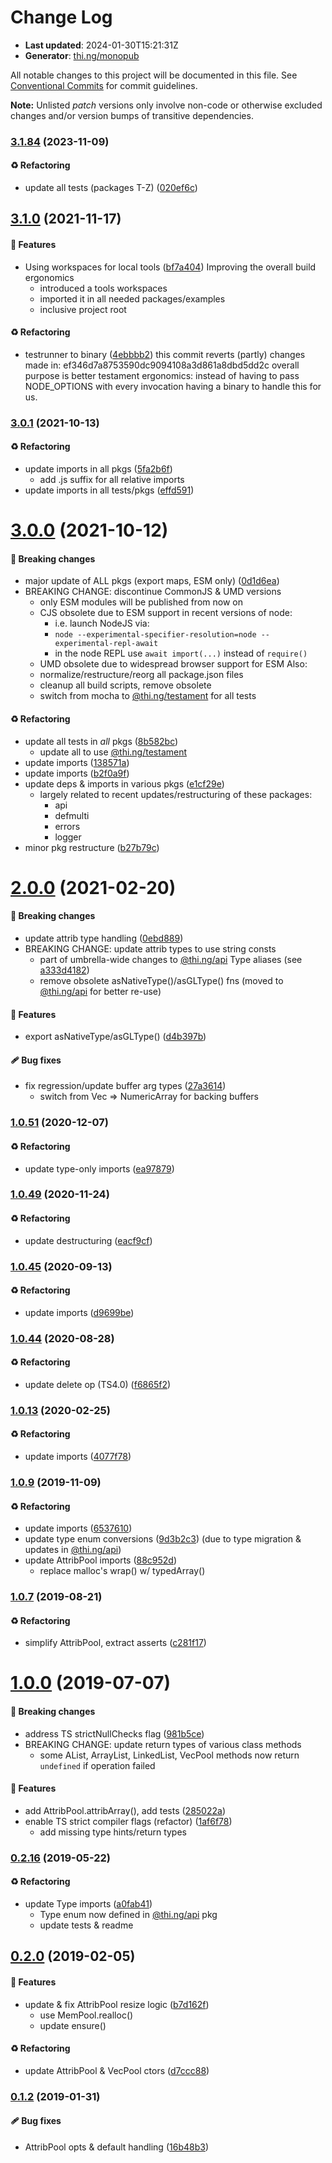 # Change Log

- **Last updated**: 2024-01-30T15:21:31Z
- **Generator**: [thi.ng/monopub](https://thi.ng/monopub)

All notable changes to this project will be documented in this file.
See [Conventional Commits](https://conventionalcommits.org/) for commit guidelines.

**Note:** Unlisted _patch_ versions only involve non-code or otherwise excluded changes
and/or version bumps of transitive dependencies.

### [3.1.84](https://github.com/thi-ng/umbrella/tree/@thi.ng/vector-pools@3.1.84) (2023-11-09)

#### ♻️ Refactoring

- update all tests (packages T-Z) ([020ef6c](https://github.com/thi-ng/umbrella/commit/020ef6c))

## [3.1.0](https://github.com/thi-ng/umbrella/tree/@thi.ng/vector-pools@3.1.0) (2021-11-17)

#### 🚀 Features

- Using workspaces for local tools ([bf7a404](https://github.com/thi-ng/umbrella/commit/bf7a404))
  Improving the overall build ergonomics
  - introduced a tools workspaces
  - imported it in all needed packages/examples
  - inclusive project root

#### ♻️ Refactoring

- testrunner to binary ([4ebbbb2](https://github.com/thi-ng/umbrella/commit/4ebbbb2))
  this commit reverts (partly) changes made in:
  ef346d7a8753590dc9094108a3d861a8dbd5dd2c
  overall purpose is better testament ergonomics:
  instead of having to pass NODE_OPTIONS with every invocation
  having a binary to handle this for us.

### [3.0.1](https://github.com/thi-ng/umbrella/tree/@thi.ng/vector-pools@3.0.1) (2021-10-13)

#### ♻️ Refactoring

- update imports in all pkgs ([5fa2b6f](https://github.com/thi-ng/umbrella/commit/5fa2b6f))
  - add .js suffix for all relative imports
- update imports in all tests/pkgs ([effd591](https://github.com/thi-ng/umbrella/commit/effd591))

# [3.0.0](https://github.com/thi-ng/umbrella/tree/@thi.ng/vector-pools@3.0.0) (2021-10-12)

#### 🛑 Breaking changes

- major update of ALL pkgs (export maps, ESM only) ([0d1d6ea](https://github.com/thi-ng/umbrella/commit/0d1d6ea))
- BREAKING CHANGE: discontinue CommonJS & UMD versions
  - only ESM modules will be published from now on
  - CJS obsolete due to ESM support in recent versions of node:
    - i.e. launch NodeJS via:
    - `node --experimental-specifier-resolution=node --experimental-repl-await`
    - in the node REPL use `await import(...)` instead of `require()`
  - UMD obsolete due to widespread browser support for ESM
  Also:
  - normalize/restructure/reorg all package.json files
  - cleanup all build scripts, remove obsolete
  - switch from mocha to [@thi.ng/testament](https://github.com/thi-ng/umbrella/tree/main/packages/testament) for all tests

#### ♻️ Refactoring

- update all tests in _all_ pkgs ([8b582bc](https://github.com/thi-ng/umbrella/commit/8b582bc))
  - update all to use [@thi.ng/testament](https://github.com/thi-ng/umbrella/tree/main/packages/testament)
- update imports ([138571a](https://github.com/thi-ng/umbrella/commit/138571a))
- update imports ([b2f0a9f](https://github.com/thi-ng/umbrella/commit/b2f0a9f))
- update deps & imports in various pkgs ([e1cf29e](https://github.com/thi-ng/umbrella/commit/e1cf29e))
  - largely related to recent updates/restructuring of these packages:
    - api
    - defmulti
    - errors
    - logger
- minor pkg restructure ([b27b79c](https://github.com/thi-ng/umbrella/commit/b27b79c))

# [2.0.0](https://github.com/thi-ng/umbrella/tree/@thi.ng/vector-pools@2.0.0) (2021-02-20)

#### 🛑 Breaking changes

- update attrib type handling ([0ebd889](https://github.com/thi-ng/umbrella/commit/0ebd889))
- BREAKING CHANGE: update attrib types to use string consts
  - part of umbrella-wide changes to [@thi.ng/api](https://github.com/thi-ng/umbrella/tree/main/packages/api) Type aliases
    (see [a333d4182](https://github.com/thi-ng/umbrella/commit/a333d4182))
  - remove obsolete asNativeType()/asGLType() fns
    (moved to [@thi.ng/api](https://github.com/thi-ng/umbrella/tree/main/packages/api) for better re-use)

#### 🚀 Features

- export asNativeType/asGLType() ([d4b397b](https://github.com/thi-ng/umbrella/commit/d4b397b))

#### 🩹 Bug fixes

- fix regression/update buffer arg types ([27a3614](https://github.com/thi-ng/umbrella/commit/27a3614))
  - switch from Vec => NumericArray for backing buffers

### [1.0.51](https://github.com/thi-ng/umbrella/tree/@thi.ng/vector-pools@1.0.51) (2020-12-07)

#### ♻️ Refactoring

- update type-only imports ([ea97879](https://github.com/thi-ng/umbrella/commit/ea97879))

### [1.0.49](https://github.com/thi-ng/umbrella/tree/@thi.ng/vector-pools@1.0.49) (2020-11-24)

#### ♻️ Refactoring

- update destructuring ([eacf9cf](https://github.com/thi-ng/umbrella/commit/eacf9cf))

### [1.0.45](https://github.com/thi-ng/umbrella/tree/@thi.ng/vector-pools@1.0.45) (2020-09-13)

#### ♻️ Refactoring

- update imports ([d9699be](https://github.com/thi-ng/umbrella/commit/d9699be))

### [1.0.44](https://github.com/thi-ng/umbrella/tree/@thi.ng/vector-pools@1.0.44) (2020-08-28)

#### ♻️ Refactoring

- update delete op (TS4.0) ([f6865f2](https://github.com/thi-ng/umbrella/commit/f6865f2))

### [1.0.13](https://github.com/thi-ng/umbrella/tree/@thi.ng/vector-pools@1.0.13) (2020-02-25)

#### ♻️ Refactoring

- update imports ([4077f78](https://github.com/thi-ng/umbrella/commit/4077f78))

### [1.0.9](https://github.com/thi-ng/umbrella/tree/@thi.ng/vector-pools@1.0.9) (2019-11-09)

#### ♻️ Refactoring

- update imports ([6537610](https://github.com/thi-ng/umbrella/commit/6537610))
- update type enum conversions ([9d3b2c3](https://github.com/thi-ng/umbrella/commit/9d3b2c3))
  (due to type migration & updates in [@thi.ng/api](https://github.com/thi-ng/umbrella/tree/main/packages/api))
- update AttribPool imports ([88c952d](https://github.com/thi-ng/umbrella/commit/88c952d))
  - replace malloc's wrap() w/ typedArray()

### [1.0.7](https://github.com/thi-ng/umbrella/tree/@thi.ng/vector-pools@1.0.7) (2019-08-21)

#### ♻️ Refactoring

- simplify AttribPool, extract asserts ([c281f17](https://github.com/thi-ng/umbrella/commit/c281f17))

# [1.0.0](https://github.com/thi-ng/umbrella/tree/@thi.ng/vector-pools@1.0.0) (2019-07-07)

#### 🛑 Breaking changes

- address TS strictNullChecks flag ([981b5ce](https://github.com/thi-ng/umbrella/commit/981b5ce))
- BREAKING CHANGE: update return types of various class methods
  - some AList, ArrayList, LinkedList, VecPool methods now return
    `undefined` if operation failed

#### 🚀 Features

- add AttribPool.attribArray(), add tests ([285022a](https://github.com/thi-ng/umbrella/commit/285022a))
- enable TS strict compiler flags (refactor) ([1af6f78](https://github.com/thi-ng/umbrella/commit/1af6f78))
  - add missing type hints/return types

### [0.2.16](https://github.com/thi-ng/umbrella/tree/@thi.ng/vector-pools@0.2.16) (2019-05-22)

#### ♻️ Refactoring

- update Type imports ([a0fab41](https://github.com/thi-ng/umbrella/commit/a0fab41))
  - Type enum now defined in [@thi.ng/api](https://github.com/thi-ng/umbrella/tree/main/packages/api) pkg
  - update tests & readme

## [0.2.0](https://github.com/thi-ng/umbrella/tree/@thi.ng/vector-pools@0.2.0) (2019-02-05)

#### 🚀 Features

- update & fix AttribPool resize logic ([b7d162f](https://github.com/thi-ng/umbrella/commit/b7d162f))
  - use MemPool.realloc()
  - update ensure()

#### ♻️ Refactoring

- update AttribPool & VecPool ctors ([d7ccc88](https://github.com/thi-ng/umbrella/commit/d7ccc88))

### [0.1.2](https://github.com/thi-ng/umbrella/tree/@thi.ng/vector-pools@0.1.2) (2019-01-31)

#### 🩹 Bug fixes

- AttribPool opts & default handling ([16b48b3](https://github.com/thi-ng/umbrella/commit/16b48b3))
